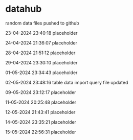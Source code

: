 # datahub
random data files pushed to github


23-04-2024 23:40:18 placeholder

24-04-2024 21:36:07 placeholder

28-04-2024 21:51:12 placeholder

29-04-2024 23:30:10 placeholder

01-05-2024 23:34:43 placeholder

02-05-2024 23:48:16 table data import query file updated

09-05-2024 23:12:17 placeholder

11-05-2024 20:25:48 placeholder

12-05-2024 21:43:41 placeholder

14-05-2024 23:35:21 placeholder

15-05-2024 22:56:31 placeholder